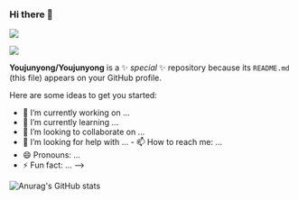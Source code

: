 ### Hi there 👋


<a href="https://42seoul.kr/seoul42/main/view" target="_blank"><img src="https://img.shields.io/badge/42Seoul-000000?style=flat-square&logo=42&logoColor=FFFFFF"/></a>

<a href="mailto:hellgey777@naver.com" target="_blank"><img src="https://img.shields.io/badge/hellgey777@naver.com-EA4335?style=flat-square&logo=Gmail&logoColor=FFFFFF"/></a>




**Youjunyong/Youjunyong** is a ✨ _special_ ✨ repository because its `README.md` (this file) appears on your GitHub profile.

Here are some ideas to get you started:

- 🔭 I’m currently working on ...
- 🌱 I’m currently learning ...
- 👯 I’m looking to collaborate on ...
- 🤔 I’m looking for help with ...
\- 📫 How to reach me: ...
- 😄 Pronouns: ...
- ⚡ Fun fact: ...
-->


![Anurag's GitHub stats](https://github-readme-stats.vercel.app/api?username=Youjunyong&show_icons=true&theme=radical)
